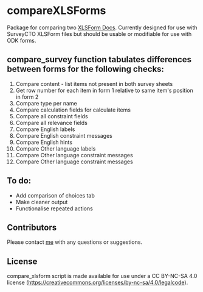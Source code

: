 # compareXLSForms

Package for comparing two [XLSForm Docs](https://xlsform.org/en/). Currently designed for use with SurveyCTO XLSForm files but should be usable or modifiable for use with ODK forms. 

## compare_survey function tabulates differences between forms for the following checks:
1. Compare content - list items not present in both survey sheets
2. Get row number for each item in form 1 relative to same item's position in form 2
3. Compare type per name
4. Compare calculation fields for calculate items
5. Compare all constraint fields
6. Compare all relevance fields
7. Compare English labels
8. Compare English constraint messages
9. Compare English hints
10. Compare Other language labels
11. Compare Other language constraint messages
12. Compare Other language constraint messages

## To do:
 - Add comparison of choices tab
 - Make cleaner output
 - Functionalise repeated actions 
 
 ## Contributors

Please contact [me](https://www.lshtm.ac.uk/aboutus/people/oswald.william) with any questions or suggestions.

## License

compare_xlsform script is made available for use under a CC BY-NC-SA 4.0 license (https://creativecommons.org/licenses/by-nc-sa/4.0/legalcode).
